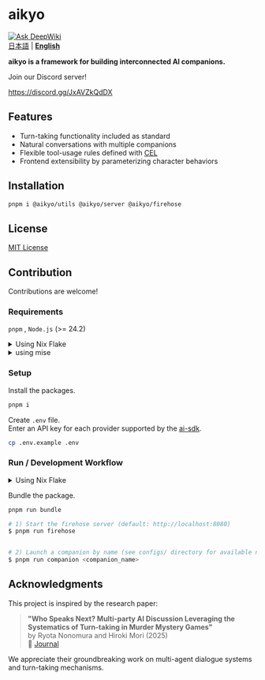 # aikyo

[![Ask DeepWiki](https://deepwiki.com/badge.svg)](https://deepwiki.com/marukun712/aikyo)  
[日本語](./README-ja.md) | [**English**](./README.md)  

**aikyo is a framework for building interconnected AI companions.**

Join our Discord server!

<https://discord.gg/JxAVZkQdDX>

## Features

- Turn-taking functionality included as standard
- Natural conversations with multiple companions
- Flexible tool-usage rules defined with [CEL](https://cel.dev)
- Frontend extensibility by parameterizing character behaviors

## Installation

```bash
pnpm i @aikyo/utils @aikyo/server @aikyo/firehose
```

## License

[MIT License](./LICENSE)

## Contribution

Contributions are welcome!

### Requirements

`pnpm` , `Node.js` (>= 24.2)

<details><summary>Using Nix Flake</summary>

First, enter the devShell.

```bash
nix develop
```

</details>

<details><summary>using mise</summary>

```bash
mise install
```

</details>

### Setup

Install the packages.

```bash
pnpm i
```

Create `.env` file.  
Enter an API key for each provider supported by the [ai-sdk](https://ai-sdk.dev/docs/foundations/providers-and-models).

```bash
cp .env.example .env
```

### Run / Development Workflow

<details><summary>Using Nix Flake</summary>

Bundle the package.

```bash
nix run .#bundle
```

Start the firehose and companion.

```bash
# Usage: nix run .#dev -- <COMPANION> [<COMPANION> ...]
# Example: nix run .#dev -- kyoko aya
$ nix run .#dev <companion_name>
```

</details>

Bundle the package.

```bash
pnpm run bundle
```

```bash
# 1) Start the firehose server (default: http://localhost:8080)
$ pnpm run firehose


# 2) Launch a companion by name (see configs/ directory for available names)
$ pnpm run companion <companion_name>
```

## Acknowledgments

This project is inspired by the research paper:

> **"Who Speaks Next? Multi-party AI Discussion Leveraging the Systematics of Turn-taking in Murder Mystery Games"**  
by Ryota Nonomura and Hiroki Mori (2025)  
📄 [Journal](https://doi.org/10.3389/frai.2025.1582287)

We appreciate their groundbreaking work on multi-agent dialogue systems and turn-taking mechanisms.
